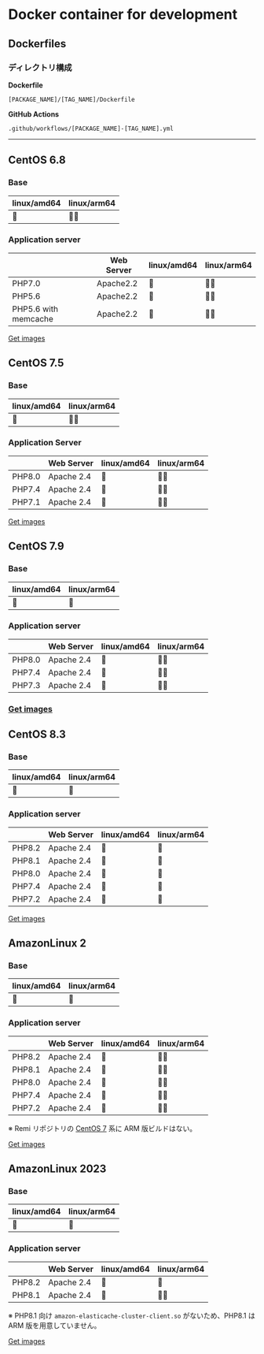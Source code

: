 # Docker container for development

## Dockerfiles

### ディレクトリ構成

**Dockerfile**

`[PACKAGE_NAME]/[TAG_NAME]/Dockerfile`  

**GitHub Actions**

`.github/workflows/[PACKAGE_NAME]-[TAG_NAME].yml`

---

## CentOS 6.8

### Base

| linux/amd64 | linux/arm64 |
|-------------|-------------|
| 🐳          | 🙅🏻        |

### Application server


|                      | Web Server | linux/amd64 | linux/arm64 |
|----------------------|------------|-------------|-------------|
| PHP7.0               | Apache2.2  | 🐳          | 🙅🏻        |
| PHP5.6               | Apache2.2  | 🐳          | 🙅🏻        |
| PHP5.6 with memcache | Apache2.2  | 🐳          | 🙅🏻        |

[Get images](https://github.com/orgs/buddying-inc/packages/container/package/webserver-centos68)

## CentOS 7.5

### Base

| linux/amd64 | linux/arm64  |
|-----|------|
| 🐳  | 🙅🏻 |

### Application Server

|        | Web Server | linux/amd64 | linux/arm64 |
|--------|------------|-------------|-------------|
| PHP8.0 | Apache 2.4 | 🐳          | 🙅🏻        |
| PHP7.4 | Apache 2.4 | 🐳          | 🙅🏻        |
| PHP7.1 | Apache 2.4 | 🐳          | 🙅🏻        |

[Get images](https://github.com/orgs/buddying-inc/packages/container/package/webserver-centos75)

## CentOS 7.9

### Base

| linux/amd64 | linux/arm64 |
|-------------|-------------|
| 🐳          | 🐳          |

### Application server

|        | Web Server | linux/amd64 | linux/arm64 |
|--------|------------|-------------|-------------|
| PHP8.0 | Apache 2.4 | 🐳          | 🙅🏻        |
| PHP7.4 | Apache 2.4 | 🐳          | 🙅🏻        |
| PHP7.3 | Apache 2.4 | 🐳          | 🙅🏻        |

### [Get images](https://github.com/orgs/buddying-inc/packages/container/package/webserver-centos79)

## CentOS 8.3

### Base

| linux/amd64 | linux/arm64 |
|-------------|-------------|
| 🐳          | 🐳          |

### Application server

|        | Web Server | linux/amd64 | linux/arm64 |
|--------|------------|-------------|-------------|
| PHP8.2 | Apache 2.4 | 🐳          | 🐳          |
| PHP8.1 | Apache 2.4 | 🐳          | 🐳          |
| PHP8.0 | Apache 2.4 | 🐳          | 🐳          |
| PHP7.4 | Apache 2.4 | 🐳          | 🐳          |
| PHP7.2 | Apache 2.4 | 🐳          | 🐳          |

[Get images](https://github.com/orgs/buddying-inc/packages/container/package/webserver-centos83)

## AmazonLinux 2

### Base

| linux/amd64 | linux/arm64 |
|-------------|-------------|
| 🐳          | 🐳          |

### Application server

|        | Web Server | linux/amd64 | linux/arm64 |
|--------|------------|-------------|-------------|
| PHP8.2 | Apache 2.4 | 🐳          | 🙅🏻        |
| PHP8.1 | Apache 2.4 | 🐳          | 🙅🏻        |
| PHP8.0 | Apache 2.4 | 🐳          | 🙅🏻        |
| PHP7.4 | Apache 2.4 | 🐳          | 🙅🏻        |
| PHP7.2 | Apache 2.4 | 🐳          | 🙅🏻        |

※ Remi リポジトリの [CentOS 7](https://ftp.riken.jp/Linux/remi/enterprise/7/) 系に ARM 版ビルドはない。

[Get images](https://github.com/orgs/buddying-inc/packages/container/package/webserver-amzn2)

## AmazonLinux 2023

### Base

| linux/amd64 | linux/arm64 |
|-------------|-------------|
| 🐳          | 🐳          |

### Application server


|        | Web Server | linux/amd64 | linux/arm64 |
|--------|------------|-------------|-------------|
| PHP8.2 | Apache 2.4 | 🐳          | 🐳          |
| PHP8.1 | Apache 2.4 | 🐳          | 🙅🏻        |

※ PHP8.1 向け `amazon-elasticache-cluster-client.so` がないため、PHP8.1 は ARM 版を用意していません。

[Get images](https://github.com/orgs/buddying-inc/packages/container/package/webserver-al2023)
